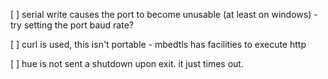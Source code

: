 [ ] serial write causes the port to become unusable (at least on windows)
    - try setting the port baud rate?

[ ] curl is used, this isn't portable
    - mbedtls has facilities to execute http

[ ] hue is not sent a shutdown upon exit. it just times out.

